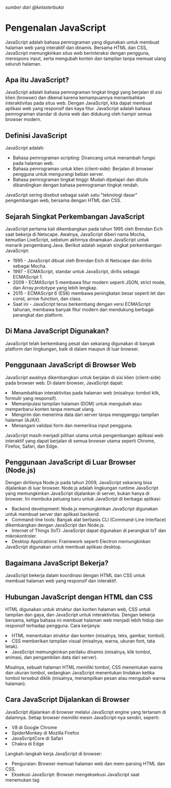 <h6>sumber dari @kelasterbuka</h6>

<h1>Pengenalan JavaScript</h1>
JavaScript adalah bahasa pemrograman yang digunakan untuk membuat halaman web yang interaktif dan dinamis. Bersama HTML dan CSS, JavaScript memungkinkan situs web berinteraksi dengan pengguna, merespons input, serta mengubah konten dan tampilan tanpa memuat ulang seluruh halaman.

<h2>Apa itu JavaScript?</h2>
JavaScript adalah bahasa pemrograman tingkat tinggi yang berjalan di sisi klien (browser) dan dikenal karena kemampuannya menambahkan interaktivitas pada situs web. Dengan JavaScript, kita dapat membuat aplikasi web yang responsif dan kaya fitur. JavaScript adalah bahasa pemrograman standar di dunia web dan didukung oleh hampir semua browser modern.

<h2>Definisi JavaScript</h2>

JavaScript adalah:

<ul>
<li>Bahasa pemrograman scripting: Dirancang untuk menambah fungsi pada halaman web.</li>
<li>Bahasa pemrograman untuk klien (client-side): Berjalan di browser pengguna untuk mengurangi beban server.</li>
<li>Bahasa pemrograman tingkat tinggi: Mudah dipelajari dan ditulis dibandingkan dengan bahasa pemrograman tingkat rendah.</li>
</ul>
JavaScript sering disebut sebagai salah satu "teknologi dasar" pengembangan web, bersama dengan HTML dan CSS.


<h2>Sejarah Singkat Perkembangan JavaScript</h2>

JavaScript pertama kali dikembangkan pada tahun 1995 oleh Brendan Eich saat bekerja di Netscape. Awalnya, JavaScript diberi nama Mocha, kemudian LiveScript, sebelum akhirnya dinamakan JavaScript untuk menarik pengembang Java. Berikut adalah sejarah singkat perkembangan JavaScript:

<ul>
<li>1995 - JavaScript dibuat oleh Brendan Eich di Netscape dan dirilis sebagai Mocha.</li>
<li>1997 - ECMAScript, standar untuk JavaScript, dirilis sebagai ECMAScript 1.</li>
<li>2009 - ECMAScript 5 membawa fitur modern seperti JSON, strict mode, dan Array.prototype yang lebih lengkap.</li>
<li>2015 - ECMAScript 6 (ES6) membawa peningkatan besar seperti let dan const, arrow function, dan class.</li>
<li>Saat ini - JavaScript terus berkembang dengan versi ECMAScript tahunan, membawa banyak fitur modern dan mendukung berbagai perangkat dan platform.</li>
</ul>

<h2>Di Mana JavaScript Digunakan?</h2>

JavaScript telah berkembang pesat dan sekarang digunakan di banyak platform dan lingkungan, baik di dalam maupun di luar browser.

<h2>Penggunaan JavaScript di Browser Web</h2>

JavaScript awalnya dikembangkan untuk berjalan di sisi klien (client-side) pada browser web. Di dalam browser, JavaScript dapat:

<li>Menambahkan interaktivitas pada halaman web (misalnya: tombol klik, formulir yang responsif).</li>
<li>Memanipulasi tampilan halaman (DOM) untuk mengubah atau memperbarui konten tanpa memuat ulang.</li>
<li>Mengirim dan menerima data dari server tanpa mengganggu tampilan halaman (AJAX).</li>
<li>Menangani validasi form dan memeriksa input pengguna.</li>

JavaScript masih menjadi pilihan utama untuk pengembangan aplikasi web interaktif yang dapat berjalan di semua browser utama seperti Chrome, Firefox, Safari, dan Edge.

<h2>Penggunaan JavaScript di Luar Browser (Node.js)</h2>

Dengan dirilisnya Node.js pada tahun 2009, JavaScript sekarang bisa dijalankan di luar browser. Node.js adalah lingkungan runtime JavaScript yang memungkinkan JavaScript dijalankan di server, bukan hanya di browser. Ini membuka peluang baru untuk JavaScript di berbagai aplikasi:

<li>Backend development: Node.js memungkinkan JavaScript digunakan untuk membuat server dan aplikasi backend.</li>
<li>Command-line tools: Banyak alat berbasis CLI (Command-Line Interface) dikembangkan dengan JavaScript dan Node.js.</li>
<li>Internet of Things (IoT): JavaScript dapat digunakan di perangkat IoT dan mikrokontroler.</li>
<li>Desktop Applications: Framework seperti Electron memungkinkan JavaScript digunakan untuk membuat aplikasi desktop.</li>

<h2>Bagaimana JavaScript Bekerja?</h2>

JavaScript bekerja dalam koordinasi dengan HTML dan CSS untuk membuat halaman web yang responsif dan interaktif.

<h2>Hubungan JavaScript dengan HTML dan CSS</h2>

HTML digunakan untuk struktur dan konten halaman web, CSS untuk tampilan dan gaya, dan JavaScript untuk interaktivitas. Dengan bekerja bersama, ketiga bahasa ini membuat halaman web menjadi lebih hidup dan responsif terhadap pengguna. Cara kerjanya:

<li>HTML menentukan struktur dan konten (misalnya, teks, gambar, tombol).</li>
<li>CSS memberikan tampilan visual (misalnya, warna, ukuran font, tata letak).</li>
<li>JavaScript memungkinkan perilaku dinamis (misalnya, klik tombol, animasi, dan pengambilan data dari server).</li>

Misalnya, sebuah halaman HTML memiliki tombol, CSS menentukan warna dan ukuran tombol, sedangkan JavaScript menentukan tindakan ketika tombol tersebut diklik (misalnya, menampilkan pesan atau mengubah warna halaman).

<h2>Cara JavaScript Dijalankan di Browser</h2>

JavaScript dijalankan di browser melalui JavaScript engine yang tertanam di dalamnya. Setiap browser memiliki mesin JavaScript-nya sendiri, seperti:

<li>V8 di Google Chrome</li>
<li>SpiderMonkey di Mozilla Firefox</li>
<li>JavaScriptCore di Safari</li>
<li>Chakra di Edge</li>

Langkah-langkah kerja JavaScript di browser:

<li>Penguraian: Browser memuat halaman web dan mem-parsing HTML dan CSS.</li>
<li>Eksekusi JavaScript: Browser mengeksekusi JavaScript saat menemukan tag <script> atau saat JavaScript dipanggil.</li>
<li>Manipulasi DOM: JavaScript dapat memodifikasi DOM (Document Object Model) atau struktur halaman web, menambah, mengubah, atau menghapus elemen HTML.</li>
<li>Render Ulang: Setelah JavaScript memperbarui DOM, browser akan merender ulang halaman dengan perubahan terbaru.</li>

Dengan menggunakan DOM API (Application Programming Interface), JavaScript dapat mengakses dan memodifikasi struktur halaman yang ada di dalam HTML, memungkinkan perubahan visual tanpa perlu memuat ulang halaman web.
